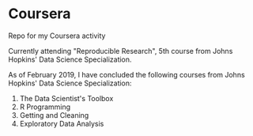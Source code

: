# Coursera
Repo for my Coursera activity

Currently attending "Reproducible Research", 5th course from Johns Hopkins' Data Science Specialization.

As of February 2019, I have concluded the following courses from Johns Hopkins' Data Science Specialization:

1. The Data Scientist's Toolbox
2. R Programming
3. Getting and Cleaning
4. Exploratory Data Analysis